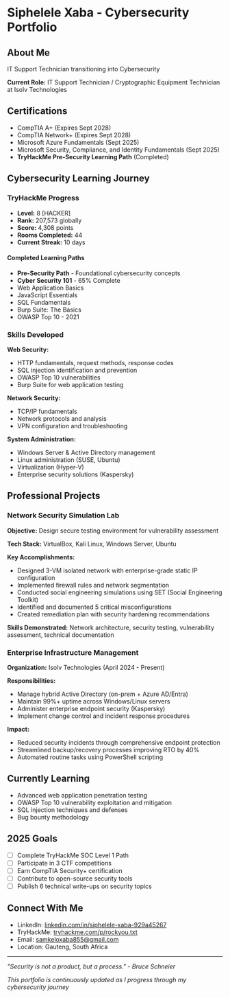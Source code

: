 # Siphelele Xaba - Cybersecurity Portfolio

## About Me
IT Support Technician transitioning into Cybersecurity

**Current Role:** IT Support Technician / Cryptographic Equipment Technician at Isolv Technologies

##  Certifications
- CompTIA A+ (Expires Sept 2028)
- CompTIA Network+ (Expires Sept 2028)
- Microsoft Azure Fundamentals (Sept 2025)
- Microsoft Security, Compliance, and Identity Fundamentals (Sept 2025)
- **TryHackMe Pre-Security Learning Path** (Completed)

##  Cybersecurity Learning Journey

### TryHackMe Progress
- **Level:** 8 [HACKER]
- **Rank:** 207,573 globally
- **Score:** 4,308 points
- **Rooms Completed:** 44
- **Current Streak:** 10 days

#### Completed Learning Paths
-  **Pre-Security Path** - Foundational cybersecurity concepts
-  **Cyber Security 101** - 65% Complete
  - Web Application Basics
  - JavaScript Essentials
  - SQL Fundamentals
  - Burp Suite: The Basics
  - OWASP Top 10 - 2021

### Skills Developed
**Web Security:**
- HTTP fundamentals, request methods, response codes
- SQL injection identification and prevention
- OWASP Top 10 vulnerabilities
- Burp Suite for web application testing

**Network Security:**
- TCP/IP fundamentals
- Network protocols and analysis
- VPN configuration and troubleshooting

**System Administration:**
- Windows Server & Active Directory management
- Linux administration (SUSE, Ubuntu)
- Virtualization (Hyper-V)
- Enterprise security solutions (Kaspersky)

##  Professional Projects

### Network Security Simulation Lab
**Objective:** Design secure testing environment for vulnerability assessment

**Tech Stack:** VirtualBox, Kali Linux, Windows Server, Ubuntu

**Key Accomplishments:**
- Designed 3-VM isolated network with enterprise-grade static IP configuration
- Implemented firewall rules and network segmentation
- Conducted social engineering simulations using SET (Social Engineering Toolkit)
- Identified and documented 5 critical misconfigurations
- Created remediation plan with security hardening recommendations

**Skills Demonstrated:** Network architecture, security testing, vulnerability assessment, technical documentation

### Enterprise Infrastructure Management
**Organization:** Isolv Technologies (April 2024 - Present)

**Responsibilities:**
- Manage hybrid Active Directory (on-prem + Azure AD/Entra)
- Maintain 99%+ uptime across Windows/Linux servers
- Administer enterprise endpoint security (Kaspersky)
- Implement change control and incident response procedures

**Impact:**
- Reduced security incidents through comprehensive endpoint protection
- Streamlined backup/recovery processes improving RTO by 40%
- Automated routine tasks using PowerShell scripting

##  Currently Learning
- Advanced web application penetration testing
- OWASP Top 10 vulnerability exploitation and mitigation
- SQL injection techniques and defenses
- Bug bounty methodology

##  2025 Goals
- [ ] Complete TryHackMe SOC Level 1 Path
- [ ] Participate in 3 CTF competitions
- [ ] Earn CompTIA Security+ certification
- [ ] Contribute to open-source security tools
- [ ] Publish 6 technical write-ups on security topics

##  Connect With Me
- LinkedIn: [linkedin.com/in/siphelele-xaba-929a45267](https://linkedin.com/in/siphelele-xaba-929a45267)
- TryHackMe: [tryhackme.com/p/rockyou.txt](https://tryhackme.com/p/rockyou.txt)
- Email: samkeloxaba855@gmail.com
- Location: Gauteng, South Africa

---

*"Security is not a product, but a process." - Bruce Schneier*

 *This portfolio is continuously updated as I progress through my cybersecurity journey*
